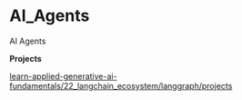 # AI_Agents
AI Agents

**Projects**

[learn-applied-generative-ai-fundamentals/22_langchain_ecosystem/langgraph/projects](https://github.com/panaversity/learn-applied-generative-ai-fundamentals/tree/main/22_langchain_ecosystem/langgraph/projects)

